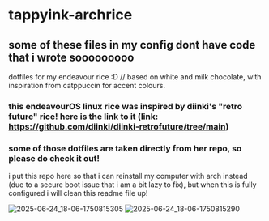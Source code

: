 # tappyink-archrice

## some of these files in my config dont have code that i wrote sooooooooo

dotfiles for my endeavour rice :D // based on white and milk chocolate, with inspiration from catppuccin for accent colours.

### this endeavourOS linux rice was inspired by diinki's "retro future" rice! here is the link to it (link: https://github.com/diinki/diinki-retrofuture/tree/main)
### some of those dotfiles are taken directly from her repo, so please do check it out!

i put this repo here so that i can reinstall my computer with arch instead (due to a secure boot issue that i am a bit lazy to fix),  but when this is fully configured i will clean this readme file up!

![2025-06-24_18-06-1750815305](https://github.com/user-attachments/assets/310c50f7-a1d7-44aa-9300-af9ab7216ea6)
![2025-06-24_18-06-1750815290](https://github.com/user-attachments/assets/732de54b-4091-469c-b7e6-530bff67621f)
